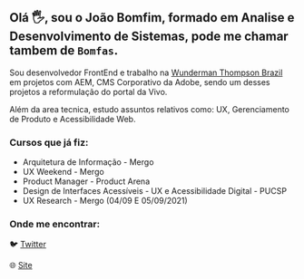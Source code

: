 ## Olá :raised_hand_with_fingers_splayed:, sou o João Bomfim, formado em Analise e Desenvolvimento de Sistemas, pode me chamar tambem de `Bomfas`.

Sou desenvolvedor FrontEnd e trabalho na [Wunderman Thompson Brazil](https://www.wundermanthompson.com/pt/brazil) em projetos com AEM, CMS Corporativo da Adobe, sendo um desses projetos a reformulação do portal da Vivo.

Além da area tecnica, estudo assuntos relativos como: UX, Gerenciamento de Produto e Acessibilidade Web.

### Cursos que já fiz:

- Arquitetura de Informação - Mergo
- UX Weekend - Mergo
- Product Manager - Product Arena
- Design de Interfaces Acessíveis - UX e Acessibilidade Digital - PUCSP
- UX Research - Mergo (04/09 E 05/09/2021)

### Onde me encontrar:

:bird: [Twitter](https://twitter.com/bomfasjr)

:globe_with_meridians: [Site](https://www.joaobomfim.com.br)
